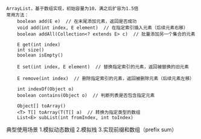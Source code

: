     ArrayList，基于数组实现，初始容量为10，满之后扩容为1.5倍
    常用方法：
        boolean add(E e)  // 在末尾添加元素，返回是否成功
        void add(int index, E element)  // 在指定索引插入元素（后续元素右移）
        boolean addAll(Collection<? extends E> c)  // 批量添加另一个集合的元素

        E get(int index)
        int size()
        boolean isEmpty()

        E set(int index, E element)  // 替换指定索引的元素，返回被替换的旧元素

        E remove(int index)  // 删除指定索引的元素，返回被删除元素（后续元素左移）

        int indexOf(Object o)
        boolean contains(Object o)  // 判断列表是否包含指定元素

        Object[] toArray()
        <T> T[] toArray(T(T[] a)  // 转换为指定类型的数组
        List<E> subList(int fromIndex, int toIndex)

典型使用场景
    1.模拟动态数组
    2.模拟栈
    3.实现前缀和数组（prefix sum）
